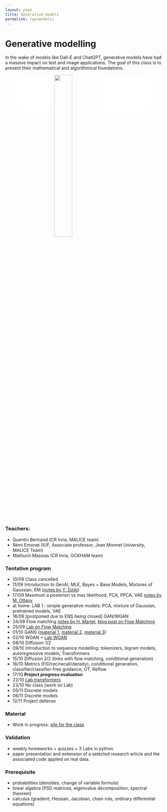 ```yaml
---
layout: page
title: Generative models
permalink: /genmodels/
---
```



# Generative modelling

In the wake of models like Dall-E and ChatGPT, generative models have had a massive impact on text and image applications. The goal of this class is to present their mathematical and algorithmical foundations.


<figure>
  <div class="l-page" style="--ar: calc(218 / 161)">
    <iframe style="aspect-ratio: 1; width: calc(100% / ( 1 + 2 * var(--ar)));" src="{{ 'assets/2025_ens_genmodels/ot-flow-1d.html#loop9' | relative_url }}" frameborder="0" scrolling="no"></iframe>
    <img style="vertical-align: top; width: calc(100% * var(--ar) / ( 1 + 2 * var(--ar)));" src="{{ 'assets/2025_ens_genmodels/pbackground.svg' | relative_url }}" />
    <iframe style="aspect-ratio: var(--ar); margin: 0 -5px; width: calc(100% * var(--ar) / ( 1 + 2 * var(--ar)));" src="{{ 'assets/2025_ens_genmodels/u-anim.html' | relative_url }}" frameborder="0" scrolling="no"></iframe>
  </div>
</figure>


### Teachers:
- Quentin Bertrand (CR Inria, MALICE team)
- Rémi Emonet (IUF, Associate professor, Jean Monnet University, MALICE Team)
- Mathurin Massias (CR Inria, OCKHAM team)

### Tentative program
<!-- - Intro, analysis reminder, supervised vs generative modeling perspective-->

- 10/09 Class cancelled
- 11/09		Introduction to GenAI, MLE, Bayes + Base Models, Mixtures of Gaussian, EM ([notes by Y. Dziki](/assets/2025_ens_genmodels/scribe_lecture01.pdf))
- 17/09	  Maximum a posteriori vs max likelihood, PCA, PPCA, VAE [notes by M. Ottavy](/assets/2025_ens_genmodels/scribe_lecture02.pdf)
- at home: LAB 1 : simple generative models: PCA, mixture of Gaussian, pretrained models, VAE
- 18/09	[postponed due to ENS being closed] GAN/WGAN
- 24/09		Flow matching [notes by H. Martel](/assets/2025_ens_genmodels/scribe_lecture03.pdf), [blog post on Flow Matching](https://dl.heeere.com/cfm/)
- 25/09		[Lab on Flow Matching](/assets/2025_ens_genmodels/lab_flow_matching.py)
- 01/10		GANS ([material 1](https://gauthiergidel.github.io/ift_6756_gt_ml/slides/Lecture7.pdf), [material 2](https://gauthiergidel.github.io/ift_6756_gt_ml/slides/Lecture9.pdf), [material 3](https://gauthiergidel.github.io/ift_6756_gt_ml/slides/Lecture11.pdf))
- 02/10		WGAN + [Lab WGAN](/assets/2025_ens_genmodels/lab_wgan.py)
- 08/10		Diffusion 1/2
- 09/10		Introduction to sequence modelling: tokenizers, bigram models, autoregressive models, Transformers
- 15/10		Diffusion 2/2 (links with flow matching, conditional generation)
- 16/10		Metrics (FID/rec/recall/density), conditional generation, classifier/classifier-free guidance, OT, Reflow
- 17/10		**Project progress evaluation**
- 22/10		[Lab transformers](/assets/2025_ens_genmodels/lab_transformers.py)
- 23/10		No class (work on Lab)
- 05/11   Discrete models
- 06/11   Discrete models
- 12/11   Project defense

### Material
- Work in progress: [site for the class](https://generativemodels.github.io/)

### Validation
- weekly homeworks + quizzes + 3 Labs in python
- paper presentation and extension of a selected research article and the associated code applied on real data.


### Prerequisite
- probabilities (densities, change of variable formula)
- linear algebra (PSD matrices, eigenvalue decomposition, spectral theorem)
- calculus (gradient, Hessian, Jacobian, chain rule, ordinary differential equations)
